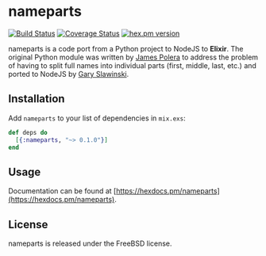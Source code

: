 # nameparts
[![Build Status](https://travis-ci.org/westonlit/nameparts.svg)](https://travis-ci.org/westonlit/nameparts) [![Coverage Status](https://coveralls.io/repos/github/westonlit/nameparts/badge.svg?branch=master)](https://coveralls.io/github/westonlit/nameparts?branch=master) [![hex.pm version](https://img.shields.io/hexpm/v/nameparts.svg)](https://hex.pm/packages/nameparts)

nameparts is a code port from a Python project to NodeJS to **Elixir**. The original Python module was written by [James Polera](https://github.com/polera) to address the problem of having to split full names into individual parts (first, middle, last, etc.) and ported to NodeJS by [Gary Slawinski](https://github.com/Ghary).

## Installation

Add `nameparts` to your list of dependencies in `mix.exs`:

```elixir
def deps do
  [{:nameparts, "~> 0.1.0"}]
end
```

## Usage

Documentation can be found at [https://hexdocs.pm/nameparts](https://hexdocs.pm/nameparts).

## License

nameparts is released under the FreeBSD license.
